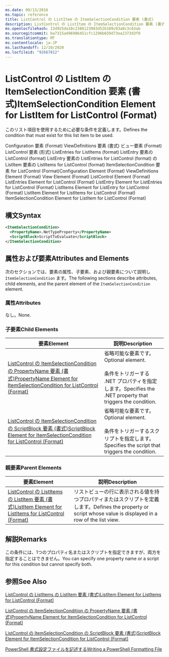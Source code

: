 ```yaml
---
ms.date: 09/13/2016
ms.topic: reference
title: ListControl の ListItem の ItemSelectionCondition 要素 (書式)
description: ListControl の ListItem の ItemSelectionCondition 要素 (書式)
ms.openlocfilehash: 13d925da10c2386123983d52b109c03a0c3c63ab
ms.sourcegitcommit: ba7315a496986451cfc1296b659d73ea2373d3f0
ms.translationtype: MT
ms.contentlocale: ja-JP
ms.lasthandoff: 12/10/2020
ms.locfileid: "92667812"
---
```

# <a name="itemselectioncondition-element-for-listitem-for-listcontrol-format"></a><span data-ttu-id="b07a9-103">ListControl の ListItem の ItemSelectionCondition 要素 (書式)</span><span class="sxs-lookup"><span data-stu-id="b07a9-103">ItemSelectionCondition Element for ListItem for ListControl (Format)</span></span>

<span data-ttu-id="b07a9-104">このリスト項目を使用するために必要な条件を定義します。</span><span class="sxs-lookup"><span data-stu-id="b07a9-104">Defines the condition that must exist for this list item to be used.</span></span>

<span data-ttu-id="b07a9-105">Configuration 要素 (Format) ViewDefinitions 要素 (書式) ビュー要素 (Format) ListControl 要素 (形式) ListEntries for ListItems (format) ListEntry 要素の ListControl (format) ListEntry 要素の ListEntries for ListControl (format) の ListItem 要素の ListItems for ListControl (format) ItemSelectionCondition 要素 for ListControl (Format)</span><span class="sxs-lookup"><span data-stu-id="b07a9-105">Configuration Element (Format) ViewDefinitions Element (Format) View Element (Format) ListControl Element (Format) ListEntries Element for ListControl (Format) ListEntry Element for ListEntries for ListControl (Format) ListItems Element for ListEntry for ListControl (Format) ListItem Element for ListItems for ListControl (Format) ItemSelectionCondition Element for ListItem for ListControl (Format)</span></span>

## <a name="syntax"></a><span data-ttu-id="b07a9-106">構文</span><span class="sxs-lookup"><span data-stu-id="b07a9-106">Syntax</span></span>

```xml
<ItemSelectionCondition>
  <PropertyName>.NetTypeProperty</PropertyName>
  <ScriptBlock>ScriptToEvaluate</ScriptBlock>
</ItemSelectionCondition>
```

## <a name="attributes-and-elements"></a><span data-ttu-id="b07a9-107">属性および要素</span><span class="sxs-lookup"><span data-stu-id="b07a9-107">Attributes and Elements</span></span>

<span data-ttu-id="b07a9-108">次のセクションでは、要素の属性、子要素、および親要素について説明し `ItemSelectionCondition` ます。</span><span class="sxs-lookup"><span data-stu-id="b07a9-108">The following sections describe attributes, child elements, and the parent element of the `ItemSelectionCondition` element.</span></span>

### <a name="attributes"></a><span data-ttu-id="b07a9-109">属性</span><span class="sxs-lookup"><span data-stu-id="b07a9-109">Attributes</span></span>

<span data-ttu-id="b07a9-110">なし。</span><span class="sxs-lookup"><span data-stu-id="b07a9-110">None.</span></span>

### <a name="child-elements"></a><span data-ttu-id="b07a9-111">子要素</span><span class="sxs-lookup"><span data-stu-id="b07a9-111">Child Elements</span></span>

|<span data-ttu-id="b07a9-112">要素</span><span class="sxs-lookup"><span data-stu-id="b07a9-112">Element</span></span>|<span data-ttu-id="b07a9-113">説明</span><span class="sxs-lookup"><span data-stu-id="b07a9-113">Description</span></span>|
|-------------|-----------------|
|[<span data-ttu-id="b07a9-114">ListControl の ItemSelectionCondition の PropertyName 要素 (書式)</span><span class="sxs-lookup"><span data-stu-id="b07a9-114">PropertyName Element for ItemSelectionCondition for ListControl (Format)</span></span>](./propertyname-element-for-itemselectioncondition-for-listcontrol-format.md)|<span data-ttu-id="b07a9-115">省略可能な要素です。</span><span class="sxs-lookup"><span data-stu-id="b07a9-115">Optional element.</span></span><br /><br /> <span data-ttu-id="b07a9-116">条件をトリガーする .NET プロパティを指定します。</span><span class="sxs-lookup"><span data-stu-id="b07a9-116">Specifies the .NET property that triggers the condition.</span></span>|
|[<span data-ttu-id="b07a9-117">ListControl の ItemSelectionCondition の ScriptBlock 要素 (書式)</span><span class="sxs-lookup"><span data-stu-id="b07a9-117">ScriptBlock Element for ItemSelectionCondition for ListControl (Format)</span></span>](./scriptblock-element-for-itemselectioncondition-for-listcontrol-format.md)|<span data-ttu-id="b07a9-118">省略可能な要素です。</span><span class="sxs-lookup"><span data-stu-id="b07a9-118">Optional element.</span></span><br /><br /> <span data-ttu-id="b07a9-119">条件をトリガーするスクリプトを指定します。</span><span class="sxs-lookup"><span data-stu-id="b07a9-119">Specifies the script that triggers the condition.</span></span>|

### <a name="parent-elements"></a><span data-ttu-id="b07a9-120">親要素</span><span class="sxs-lookup"><span data-stu-id="b07a9-120">Parent Elements</span></span>

|<span data-ttu-id="b07a9-121">要素</span><span class="sxs-lookup"><span data-stu-id="b07a9-121">Element</span></span>|<span data-ttu-id="b07a9-122">説明</span><span class="sxs-lookup"><span data-stu-id="b07a9-122">Description</span></span>|
|-------------|-----------------|
|[<span data-ttu-id="b07a9-123">ListControl の ListItems の ListItem 要素 (書式)</span><span class="sxs-lookup"><span data-stu-id="b07a9-123">ListItem Element for ListItems for ListControl (Format)</span></span>](./listitem-element-for-listitems-for-listcontrol-format.md)|<span data-ttu-id="b07a9-124">リストビューの行に表示される値を持つプロパティまたはスクリプトを定義します。</span><span class="sxs-lookup"><span data-stu-id="b07a9-124">Defines the property or script whose value is displayed in a row of the list view.</span></span>|

## <a name="remarks"></a><span data-ttu-id="b07a9-125">解説</span><span class="sxs-lookup"><span data-stu-id="b07a9-125">Remarks</span></span>

<span data-ttu-id="b07a9-126">この条件には、1つのプロパティ名またはスクリプトを指定できますが、両方を指定することはできません。</span><span class="sxs-lookup"><span data-stu-id="b07a9-126">You can specify one property name or a script for this condition but cannot specify both.</span></span>

## <a name="see-also"></a><span data-ttu-id="b07a9-127">参照</span><span class="sxs-lookup"><span data-stu-id="b07a9-127">See Also</span></span>

[<span data-ttu-id="b07a9-128">ListControl の ListItems の ListItem 要素 (書式)</span><span class="sxs-lookup"><span data-stu-id="b07a9-128">ListItem Element for ListItems for ListControl (Format)</span></span>](./listitem-element-for-listitems-for-listcontrol-format.md)

[<span data-ttu-id="b07a9-129">ListControl の ItemSelectionCondition の PropertyName 要素 (書式)</span><span class="sxs-lookup"><span data-stu-id="b07a9-129">PropertyName Element for ItemSelectionCondition for ListControl (Format)</span></span>](./propertyname-element-for-itemselectioncondition-for-listcontrol-format.md)

[<span data-ttu-id="b07a9-130">ListControl の ItemSelectionCondition の ScriptBlock 要素 (書式)</span><span class="sxs-lookup"><span data-stu-id="b07a9-130">ScriptBlock Element for ItemSelectionCondition for ListControl (Format)</span></span>](./scriptblock-element-for-itemselectioncondition-for-listcontrol-format.md)

[<span data-ttu-id="b07a9-131">PowerShell 書式設定ファイルを記述する</span><span class="sxs-lookup"><span data-stu-id="b07a9-131">Writing a PowerShell Formatting File</span></span>](./writing-a-powershell-formatting-file.md)
